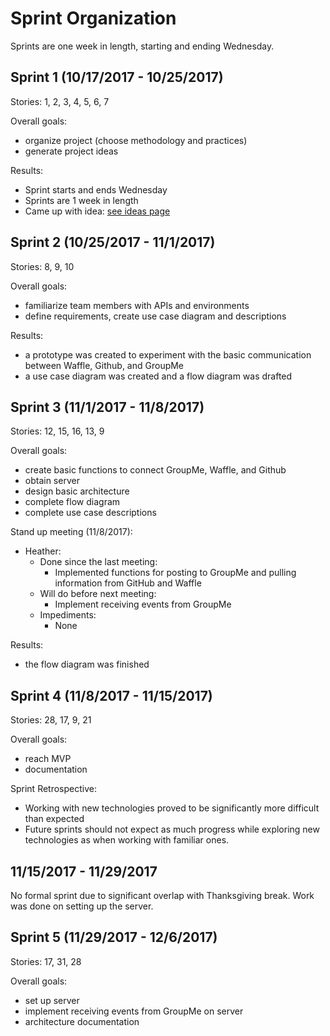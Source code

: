 # Sprint Organization
  Sprints are one week in length, starting and ending Wednesday.

## Sprint 1 (10/17/2017 - 10/25/2017)
Stories: 1, 2, 3, 4, 5, 6, 7

Overall goals:
  - organize project (choose methodology and practices)
  - generate project ideas

Results:
  - Sprint starts and ends Wednesday
  - Sprints are 1 week in length
  - Came up with idea: [see ideas page](Ideas.md)

## Sprint 2 (10/25/2017 - 11/1/2017)
Stories: 8, 9, 10

Overall goals:
  - familiarize team members with APIs and environments
  - define requirements, create use case diagram and descriptions

Results:
  - a prototype was created to experiment with the basic communication between Waffle, Github, and GroupMe
  - a use case diagram was created and a flow diagram was drafted

## Sprint 3 (11/1/2017 - 11/8/2017)
Stories: 12, 15, 16, 13, 9

Overall goals:
  - create basic functions to connect GroupMe, Waffle, and Github
  - obtain server
  - design basic architecture
  - complete flow diagram
  - complete use case descriptions

Stand up meeting (11/8/2017):
  - Heather:
    - Done since the last meeting:
      - Implemented functions for posting to GroupMe and pulling information from GitHub and Waffle
    - Will do before next meeting:
      - Implement receiving events from GroupMe
    - Impediments:
      - None

Results:
  - the flow diagram was finished


## Sprint 4 (11/8/2017 - 11/15/2017)
Stories: 28, 17, 9, 21

Overall goals:
  - reach MVP
  - documentation

Sprint Retrospective:
  - Working with new technologies proved to be significantly more difficult than expected
  - Future sprints should not expect as much progress while exploring new technologies as when working with familiar ones.

## 11/15/2017 - 11/29/2017
No formal sprint due to significant overlap with Thanksgiving break.
Work was done on setting up the server.

## Sprint 5 (11/29/2017 - 12/6/2017)
Stories: 17, 31, 28

Overall goals:
  - set up server
  - implement receiving events from GroupMe on server
  - architecture documentation
